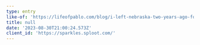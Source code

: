 ```yaml
---
type: entry
like-of: 'https://lifeofpablo.com/blog/i-left-nebraska-two-years-ago-for-california'
title: null
date: '2023-08-30T21:00:24.573Z'
client_id: 'https://sparkles.sploot.com/'
---
```


